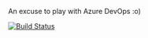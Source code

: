 An excuse to play with Azure DevOps :o)

[![Build Status](https://dev.azure.com/owensymes/owensym.es/_apis/build/status/owensym.es-Azure%20Web%20App%20for%20ASP.NET-CI?branchName=master)](https://dev.azure.com/owensymes/owensym.es/_build/latest?definitionId=5&branchName=master)
